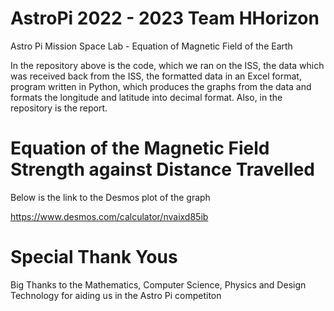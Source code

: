 # AstroPi 2022 - 2023 Team HHorizon
Astro Pi Mission Space Lab - Equation of Magnetic Field of the Earth

In the repository above is the code, which we ran on the ISS, the data which was received back from the ISS, the formatted data in an Excel format, program written in Python, which produces the graphs from the data and formats the longitude and latitude into decimal format. Also, in the repository is the report.

# Equation of the Magnetic Field Strength against Distance Travelled

Below is the link to the Desmos plot of the graph

https://www.desmos.com/calculator/nvaixd85ib

# Special Thank Yous

Big Thanks to the Mathematics, Computer Science, Physics and Design Technology for aiding us in the Astro Pi competiton

